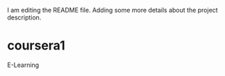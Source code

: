 I am editing the README file. Adding some more details about the project description.
# coursera1
E-Learning
